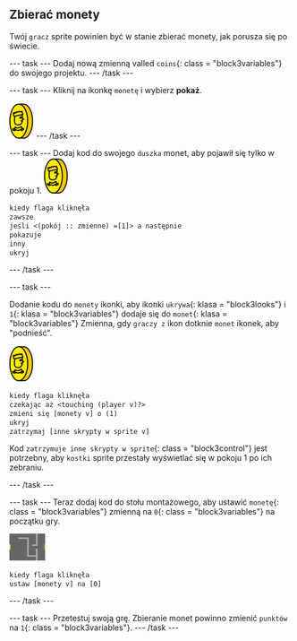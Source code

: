## Zbierać monety

Twój `gracz` sprite powinien być w stanie zbierać monety, jak porusza się po świecie.

\--- task \--- Dodaj nową zmienną valled `coins`{: class = "block3variables"} do swojego projektu. \--- /task \---

\--- task \--- Kliknij na ikonkę `monetę` i wybierz **pokaż**.

![zrzut ekranu](images/coin.png) \--- /task \---

\--- task \--- Dodaj kod do swojego `duszka` monet, aby pojawił się tylko w pokoju 1. ![zrzut ekranu](images/coin.png)

```blocks3
kiedy flaga kliknęła
zawsze
jeśli <(pokój :: zmienne) =[1]> a następnie
pokazuje
inny
ukryj
```

\--- /task \---

\--- task \---

Dodanie kodu do `monety` ikonki, aby ikonki `ukrywa`{: klasa = "block3looks"} i `1`{: klasa = "block3variables"} dodaje się do `monet`{: klasa = "block3variables"} Zmienna, gdy `graczy z` ikon dotknie `monet` ikonek, aby "podnieść".

![moneta](images/coin.png)

```blocks3
kiedy flaga kliknęła
czekając aż <touching (player v)?>
zmieni się [monety v] o (1)
ukryj
zatrzymaj [inne skrypty w sprite v]
```

Kod `zatrzymuje inne skrypty w sprite`{: class = "block3control"} jest potrzebny, aby `kostki` sprite przestały wyświetlać się w pokoju 1 po ich zebraniu.

\--- /task \---

\--- task \--- Teraz dodaj kod do stołu montażowego, aby ustawić `monetę`{: class = "block3variables"} zmienną na `0`{: class = "block3variables"} na początku gry.

![etap](images/stage.png)

```blocks3
kiedy flaga kliknęła
ustaw [monety v] na [0]
```

\--- /task \---

\--- task \--- Przetestuj swoją grę. Zbieranie monet powinno zmienić `punktów` na `1`{: class = "block3variables"}. \--- /task \---